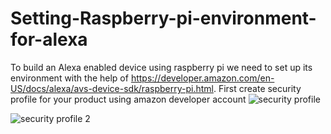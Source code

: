 # Setting-Raspberry-pi-environment-for-alexa
To build an Alexa enabled device using raspberry pi we need to set up its environment with the help of https://developer.amazon.com/en-US/docs/alexa/avs-device-sdk/raspberry-pi.html.
First create security profile for your product using amazon developer account
![security profile](https://user-images.githubusercontent.com/60012955/111495760-123dc380-8716-11eb-9a4d-1e2c13c6aa4e.PNG)

![security profile 2](https://user-images.githubusercontent.com/60012955/111496277-8ed0a200-8716-11eb-819b-006a2dab22bc.PNG)

